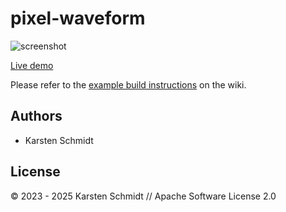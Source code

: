 # pixel-waveform

![screenshot](https://raw.githubusercontent.com/thi-ng/umbrella/develop/assets/examples/pixel-waveform.png)

[Live demo](http://demo.thi.ng/umbrella/pixel-waveform/)

Please refer to the [example build instructions](https://github.com/thi-ng/umbrella/wiki/Example-build-instructions) on the wiki.

## Authors

- Karsten Schmidt

## License

&copy; 2023 - 2025 Karsten Schmidt // Apache Software License 2.0
